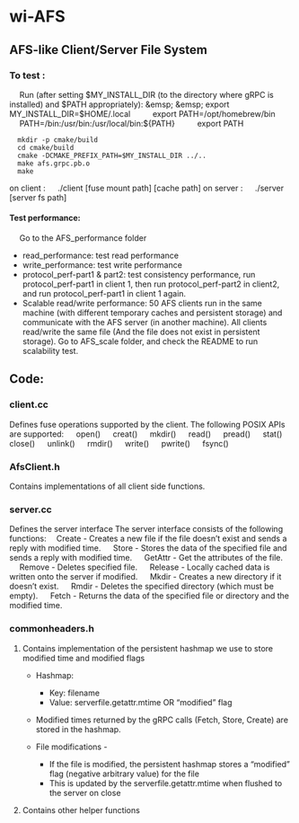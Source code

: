 # wi-AFS
## AFS-like Client/Server File System

### To test :
 &emsp;  Run (after setting $MY_INSTALL_DIR (to the directory where gRPC is installed) and $PATH appropriately):
     &emsp; &emsp;  export MY_INSTALL_DIR=$HOME/.local
     &emsp; &emsp;  export PATH=/opt/homebrew/bin
      &emsp; &emsp; PATH=/bin:/usr/bin:/usr/local/bin:${PATH}
      &emsp; &emsp; export PATH

      mkdir -p cmake/build
      cd cmake/build
      cmake -DCMAKE_PREFIX_PATH=$MY_INSTALL_DIR ../..
      make afs.grpc.pb.o
      make

  on client :
   &emsp;  ./client [fuse mount path] [cache path]
	on server :
	&emsp; ./server [server fs path]
   #### Test performance:
   &emsp; Go to the AFS_performance folder &emsp;
   *  read_performance: test read performance
   *  write_performance: test write performance
   *  protocol_perf-part1 & part2: test consistency performance, run protocol_perf-part1 in client 1, then run protocol_perf-part2 in client2, and run protocol_perf-part1 in client 1 again.
   * Scalable read/write performance: 50 AFS clients run in the same machine (with different temporary caches and persistent storage) and communicate with the AFS server (in another machine). All clients read/write the same file (And the file does not exist in persistent storage). Go to AFS_scale folder, and check the README to run scalability test.

## Code:
### client.cc
Defines fuse operations supported by the client.   The following POSIX APIs are supported:
   &emsp; open()
  &emsp;  creat()
  &emsp;  mkdir()
   &emsp; read()
  &emsp;  pread()
  &emsp;  stat()
  &emsp;  close()
 &emsp;  unlink()
  &emsp; rmdir()
  &emsp; write()
  &emsp; pwrite()
  &emsp; fsync()

### AfsClient.h
Contains implementations of all client side functions.

### server.cc
Defines the server interface
The server interface consists of the following functions:
&emsp;Create -
Creates a new file if the file doesn’t exist and sends a reply with modified time.
&emsp; Store -
Stores the data of the specified file and sends a reply with modified time.
&emsp; GetAttr -
Get the attributes of the file.
&emsp; Remove -
Deletes specified file.
&emsp; Release -
Locally cached data is written onto the server if modified.
&emsp; Mkdir -
Creates a new directory if it doesn’t exist.
&emsp; Rmdir -
Deletes the specified directory (which must be empty).
&emsp; Fetch -
Returns the data of the specified file or directory and the modified time.

### commonheaders.h
1. Contains implementation of the persistent hashmap we use to store modified time and modified flags

    * Hashmap:
        * Key: filename
        * Value: serverfile.getattr.mtime OR “modified” flag

    * Modified times returned by the gRPC calls (Fetch, Store, Create) are stored in the hashmap.
    * File modifications -
        * If the file is modified, the persistent hashmap stores a “modified” flag (negative arbitrary value) for the file
        * This is updated by the serverfile.getattr.mtime when flushed to the server on close

2. Contains other helper functions




